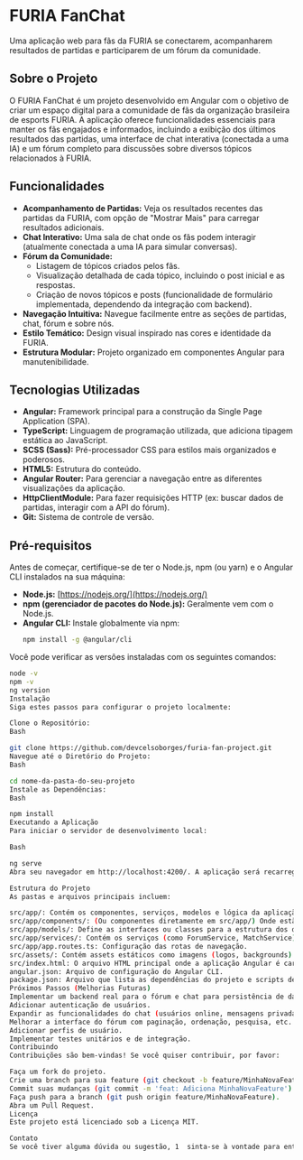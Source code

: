 # FURIA FanChat

Uma aplicação web para fãs da FURIA se conectarem, acompanharem resultados de partidas e participarem de um fórum da comunidade.

## Sobre o Projeto

O FURIA FanChat é um projeto desenvolvido em Angular com o objetivo de criar um espaço digital para a comunidade de fãs da organização brasileira de esports FURIA. A aplicação oferece funcionalidades essenciais para manter os fãs engajados e informados, incluindo a exibição dos últimos resultados das partidas, uma interface de chat interativa (conectada a uma IA) e um fórum completo para discussões sobre diversos tópicos relacionados à FURIA.

## Funcionalidades

* **Acompanhamento de Partidas:** Veja os resultados recentes das partidas da FURIA, com opção de "Mostrar Mais" para carregar resultados adicionais.
* **Chat Interativo:** Uma sala de chat onde os fãs podem interagir (atualmente conectada a uma IA para simular conversas).
* **Fórum da Comunidade:**
    * Listagem de tópicos criados pelos fãs.
    * Visualização detalhada de cada tópico, incluindo o post inicial e as respostas.
    * Criação de novos tópicos e posts (funcionalidade de formulário implementada, dependendo da integração com backend).
* **Navegação Intuitiva:** Navegue facilmente entre as seções de partidas, chat, fórum e sobre nós.
* **Estilo Temático:** Design visual inspirado nas cores e identidade da FURIA.
* **Estrutura Modular:** Projeto organizado em componentes Angular para manutenibilidade.

## Tecnologias Utilizadas

* **Angular:** Framework principal para a construção da Single Page Application (SPA).
* **TypeScript:** Linguagem de programação utilizada, que adiciona tipagem estática ao JavaScript.
* **SCSS (Sass):** Pré-processador CSS para estilos mais organizados e poderosos.
* **HTML5:** Estrutura do conteúdo.
* **Angular Router:** Para gerenciar a navegação entre as diferentes visualizações da aplicação.
* **HttpClientModule:** Para fazer requisições HTTP (ex: buscar dados de partidas, interagir com a API do fórum).
* **Git:** Sistema de controle de versão.

## Pré-requisitos

Antes de começar, certifique-se de ter o Node.js, npm (ou yarn) e o Angular CLI instalados na sua máquina:

* **Node.js:** [https://nodejs.org/](https://nodejs.org/)
* **npm (gerenciador de pacotes do Node.js):** Geralmente vem com o Node.js.
* **Angular CLI:** Instale globalmente via npm:
    ```bash
    npm install -g @angular/cli
    ```

Você pode verificar as versões instaladas com os seguintes comandos:

```bash
node -v
npm -v
ng version
Instalação
Siga estes passos para configurar o projeto localmente:

Clone o Repositório:
Bash

git clone https://github.com/devcelsoborges/furia-fan-project.git
Navegue até o Diretório do Projeto:
Bash

cd nome-da-pasta-do-seu-projeto
Instale as Dependências:
Bash

npm install
Executando a Aplicação
Para iniciar o servidor de desenvolvimento local:

Bash

ng serve
Abra seu navegador em http://localhost:4200/. A aplicação será recarregada automaticamente conforme você faz alterações nos arquivos.

Estrutura do Projeto
As pastas e arquivos principais incluem:

src/app/: Contém os componentes, serviços, modelos e lógica da aplicação.
src/app/components/: (Ou componentes diretamente em src/app/) Onde estão seus componentes como landing-page, forum, topic-detail, etc.
src/app/models/: Define as interfaces ou classes para a estrutura dos dados (partidas, tópicos, posts).
src/app/services/: Contém os serviços (como ForumService, MatchService) para interagir com APIs ou gerenciar lógica de negócio.
src/app/app.routes.ts: Configuração das rotas de navegação.
src/assets/: Contém assets estáticos como imagens (logos, backgrounds) e arquivos de favicon.
src/index.html: O arquivo HTML principal onde a aplicação Angular é carregada.
angular.json: Arquivo de configuração do Angular CLI.
package.json: Arquivo que lista as dependências do projeto e scripts de build.
Próximos Passos (Melhorias Futuras)
Implementar um backend real para o fórum e chat para persistência de dados e interação em tempo real.
Adicionar autenticação de usuários.
Expandir as funcionalidades do chat (usuários online, mensagens privadas).
Melhorar a interface do fórum com paginação, ordenação, pesquisa, etc.
Adicionar perfis de usuário.
Implementar testes unitários e de integração.
Contribuindo
Contribuições são bem-vindas! Se você quiser contribuir, por favor:

Faça um fork do projeto.
Crie uma branch para sua feature (git checkout -b feature/MinhaNovaFeature).
Commit suas mudanças (git commit -m 'feat: Adiciona MinhaNovaFeature').
Faça push para a branch (git push origin feature/MinhaNovaFeature).
Abra um Pull Request.
Licença
Este projeto está licenciado sob a Licença MIT.

Contato
Se você tiver alguma dúvida ou sugestão, 1  sinta-se à vontade para entrar em contato.
